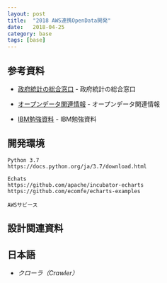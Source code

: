 ```yaml
---
layout: post
title:  "2018 AWS連携OpenData開発"
date:   2018-04-25
category: base
tags: [base]
---
```


## 参考資料

- [政府統計の総合窓口](https://github.com/e-stat-api/js-app) - 政府統計の総合窓口

- [オープンデータ関連情報](http://www.data.go.jp/for-developer/) - オープンデータ関連情報

- [IBM勉強資料](http://www.data.go.jp/for-developer/https://www.ibm.com/developerworks/cn/opensource/os-beginners-guide-python/index.html) - IBM勉強資料


## 開発環境

~~~
Python 3.7
https://docs.python.org/ja/3.7/download.html

Echats
https://github.com/apache/incubator-echarts
https://github.com/ecomfe/echarts-examples

AWSサビース
~~~

## 設計関連資料


## 日本語  

- *クローラ（Crawler）*
